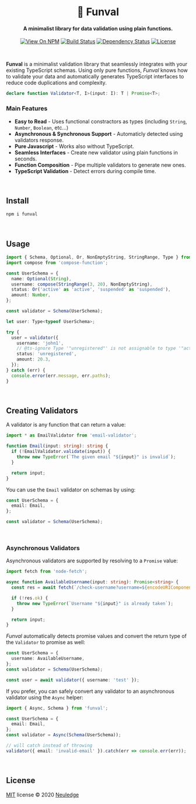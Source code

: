 <h1 align="center">🦩 Funval</h1>

<h4 align="center">A minimalist library for data validation using plain functions.</h4>

<p align="center">
<a href="https://www.npmjs.org/package/funval"><img src="http://img.shields.io/npm/v/funval.svg" alt="View On NPM"></a>
<a href="https://travis-ci.org/neuledge/funval"><img src="https://travis-ci.org/neuledge/funval.svg?branch=master" alt="Build Status"></a>
<a href="https://david-dm.org/neuledge/funval"><img src="https://david-dm.org/neuledge/funval.svg" alt="Dependency Status"></a>
<a href="LICENSE"><img src="https://img.shields.io/npm/l/funval.svg" alt="License"></a>
</p>
<br>

**Funval** is a minimalist validation library that seamlessly integrates with your existing
TypeScript schemas. Using only pure functions, *Funval* knows how to validate your data and
automatically generates TypeScript interfaces to reduce code duplications and complexity.

```ts
declare function Validator<T, I>(input: I): T | Promise<T>;
```

### Main Features

- **Easy to Read** - Uses functional constractors as types (including `String`, `Number`, `Boolean`, etc...)
- **Asynchronous & Synchronous Support** - Automaticly detected using validators response.
- **Pure Javascript** - Works also without TypeScript.
- **Seamless Interfaces** - Create new validator using plain functions in seconds.
- **Function Composition** - Pipe multiple validators to generate new ones.
- **TypeScript Validation** - Detect errors during compile time. 

<br>

## Install

```bash
npm i funval
```

<br>

## Usage

```ts
import { Schema, Optional, Or, NonEmptyString, StringRange, Type } from 'funval';
import compose from 'compose-function';

const UserSchema = {
  name: Optional(String),
  username: compose(StringRange(3, 20), NonEmptyString),
  status: Or('active' as 'active', 'suspended' as 'suspended'),
  amount: Number,
};

const validator = Schema(UserSchema);

let user: Type<typeof UserSchema>;

try {
  user = validator({
    username: 'john1',
    // @ts-ignore Type '"unregistered"' is not assignable to type '"active" | "suspended"'.
    status: 'unregistered',
    amount: 20.3,
  });
} catch (err) {
  console.error(err.message, err.paths);
}
```

<br>

## Creating Validators

A validator is any function that can return a value:

```ts
import * as EmailValidator from 'email-validator';

function Email(input: string): string {
  if (!EmailValidator.validate(input)) {
    throw new TypeError(`The given email "${input}" is invalid`);
  }

  return input;
}
```

You can use the `Email` validator on schemas by using:

```ts
const UserSchema = {
  email: Email,
};

const validator = Schema(UserSchema);
```

<br>

### Asynchronous Validators

Asynchronous validators are supported by resolving to a `Promise` value:

```ts
import fetch from 'node-fetch';

async function AvailableUsername(input: string): Promise<string> {
  const res = await fetch(`/check-username?username=${encodeURIComponent(input)}`);

  if (!res.ok) {
    throw new TypeError(`Username "${input}" is already taken`);
  }

  return input;
}
```

*Funval* automatically detects promise values and convert the return type of the `Validator` to promise as well: 
```ts
const UserSchema = {
  username: AvailableUsername,
};
const validator = Schema(UserSchema);

const user = await validator({ username: 'test' });
```

If you prefer, you can safely convert any validator to an asynchronous validator using the `Async`
helper:

```ts
import { Async, Schema } from 'funval';

const UserSchema = {
  email: Email,
};
const validator = Async(Schema(UserSchema));

// will catch instead of throwing
validator({ email: 'invalid-email' }).catch(err => console.err(err));
```

<br>

## License

[MIT](LICENSE) license &copy; 2020 [Neuledge](https://neuledge.com)
